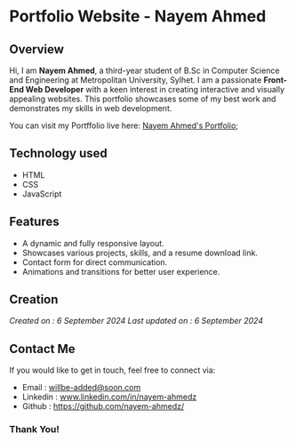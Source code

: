 # Portfolio Website - Nayem Ahmed

## Overview
Hi, I am **Nayem Ahmed**, a third-year student of B.Sc in Computer Science and Engineering at Metropolitan University, Sylhet. I am a passionate **Front-End Web Developer** with a keen interest in creating interactive and visually appealing websites. This portfolio showcases some of my best work and demonstrates my skills in web development.

You can visit my Portffolio live here: [Nayem Ahmed's Portfolio](#);

## Technology used
- HTML
- CSS
- JavaScript

## Features
- A dynamic and fully responsive layout.
- Showcases various projects, skills, and a resume download link.
- Contact form for direct communication.
- Animations and transitions for better user experience.

## Creation
*Created on : 6 September 2024*
*Last updated on : 6 September 2024*

## Contact Me
If you would like to get in touch, feel free to connect via:
+ Email : willbe-added@soon.com 
+ Linkedin : www.linkedin.com/in/nayem-ahmedz
+ Github : https://github.com/nayem-ahmedz/

### Thank You!
